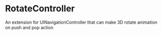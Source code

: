 # RotateController
An extension for UINavigationController that can make 3D rotate animation on push and pop action
